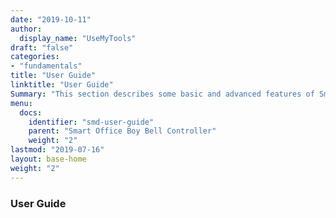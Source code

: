 ```yaml
---
date: "2019-10-11"
author:
  display_name: "UseMyTools"
draft: "false"
categories:
- "fundamentals"
title: "User Guide"
linktitle: "User Guide"
Summary: "This section describes some basic and advanced features of Smart Office Boy Bell Controller."
menu:
  docs:
    identifier: "smd-user-guide"
    parent: "Smart Office Boy Bell Controller"
    weight: "2"
lastmod: "2019-07-16"
layout: base-home
weight: "2"
---
```


### User Guide ###
